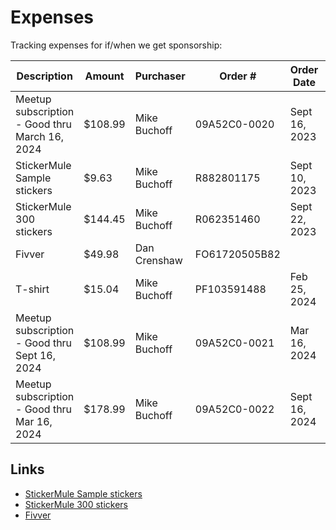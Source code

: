 # Expenses

Tracking expenses for if/when we get sponsorship:

| Description                                    | Amount  | Purchaser    | Order #       | Order Date    | Ship Date     |
| ---------------------------------------------- | ------- | ------------ | ------------- | ------------- | --------------|
| Meetup subscription - Good thru March 16, 2024 | $108.99 | Mike Buchoff | 09A52C0-0020  | Sept 16, 2023 | Sept 16, 2023 |
| StickerMule Sample stickers                    | $9.63   | Mike Buchoff | R882801175    | Sept 10, 2023 | Sept 14, 2023 |
| StickerMule 300 stickers                       | $144.45 | Mike Buchoff | R062351460    | Sept 22, 2023 | Sept 28, 2023 |
| Fivver                                         | $49.98  | Dan Crenshaw | FO61720505B82 |
| T-shirt                                        | $15.04  | Mike Buchoff | PF103591488   | Feb 25, 2024  | Feb 27, 2024  |
| Meetup subscription - Good thru Sept 16, 2024  | $108.99 | Mike Buchoff | 09A52C0-0021  | Mar 16, 2024  | Mar 16, 2024  |
| Meetup subscription - Good thru Mar 16, 2024   | $178.99 | Mike Buchoff | 09A52C0-0022  | Sept 16, 2024 | Sept 16, 2024 |

## Links

* [StickerMule Sample stickers](https://www.stickermule.com/orders/R882801175?token=d2a5a16a1ed957f2)
* [StickerMule 300 stickers](https://www.stickermule.com/orders/R062351460?token=75ed005ec890ada3)
* [Fivver](https://www.fiverr.com/ei8htz/design-2-outstanding-logo?source=order_page_summary_gig_link_title&funnel=61ab522950134ee660307d3cfeb37c09)

